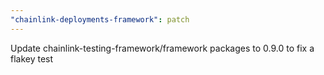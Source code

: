 ```yaml
---
"chainlink-deployments-framework": patch
---
```


Update chainlink-testing-framework/framework packages to 0.9.0 to fix a flakey test
